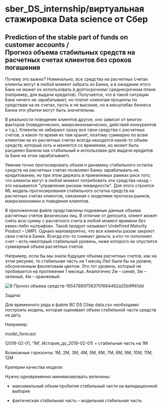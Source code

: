 # sber_DS_internship/виртуальная стажировка Data science от Сбер
Prediction of the stable part of funds on customer accounts /  
Прогноз объема стабильных средств на расчетных счетах клиентов без сроков погашения
--------------------------------------------------------------------------------------
Почему это важно? Номинально, все средства на расчетных счетах клиенты могут в любой 
момент забрать из Банка, а в ожидании этого Банк не может их использовать в долгосрочном/
среднесрочном плане (например, для выдачи кредитов). Получается, что в такой ситуации 
Банк ничего не зарабатывает, но платит клиентам проценты по средствам на их счетах, пусть
и не высокие, но в масштабах бизнеса Банка эти убытки могут быть значительны.

В реальности поведение клиентов другое, оно зависит от многих факторов (поведенческих, 
макроэкономических, действий конкурентов и т.д.). Клиенты не забирают сразу все свои 
средства с расчетных счетов, а какое-то время их там хранят, поэтому суммарно по всем 
клиентам на их расчетных счетах всегда находится какой-то объем средств, который хоть 
и меняется со временем, но может быть расценен Банком как стабильный и использован для 
выдачи кредитов (а Банк на этом зарабатывает).

Умение точно прогнозировать объем и динамику стабильного остатка средств на расчетных 
счетах позволяет Банку зарабатывать на кредитовании, но при этом держать в приемлемых 
рамках риск того, что клиенты могут в любой момент потребовать эти средства назад – это 
называется "управление риском ликвидности". Для этого строится ML модель прогнозирования
стабильного остатка средств на расчетных счетах клиентов, связанная с моделями прогноза 
рынков, макроэкономики и поведения клиентов.

В приложенном файле представлены подневные данные объема расчетных счетов физических лиц. 
В отличие от депозита, клиент может снять всю сумму с расчетного счета в любой момент 
времени без каких-либо «штрафов». Такой продукт называют Undefined Maturity Product – UMP).
Однако маловероятно, что все клиенты разом закроют свои счета в Банке. Всегда кто-то снимает
деньги, а кто-то пополняет счет – есть некоторый стабильный уровень, ниже которого не опустится
суммарный объем расчетных счетов.

Например, если бы мы знали будущее объема расчетных счетов, как на этом рисунке, то стабильная 
часть на 1 месяц (1м) была бы на уровне, обозначенным фиолетовым цветом. Это тот уровень, 
который не пробивается на протяжении 1 месяца. Аналогично 2м – синий, 3м – зеленый, 4м – оранжевый.

![6  Проноз объема средств-165478697563701664462a20b9ff41dd](https://user-images.githubusercontent.com/112937082/201055669-8196e53a-036d-452a-b273-4c12c563e2ee.jpeg)

Задача:

Для временного ряда в файле ВС DS Сбер data.csv необходимо построить модель, которая оценивает
объем стабильной части средств на дату. 

Например:

model_forecast

(2019-02-01, ‘1М’, История_до_2019-02-01) = стабильная часть на 1М

Возможные горизонты: 1М, 2М, 3М, 4М, 5М, 6М, 7М, 8М, 9М, 10М, 11М, 12М

Критерии качества модели:

Нужно одновременно минимизировать величины:

- максимальный объем пробития стабильный части на валидационной выборке 

- фактическая стабильная часть – модельная стабильная часть 
